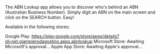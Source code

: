 The ABN Lookup app allows you to discover who's behind an ABN (Australian Business Number). 
Simply digit an ABN on the main screen and click on the SEARCH button. 
Easy!

Available in the following stores:

Google Play: https://play.google.com/store/apps/details?id=net.giampierodagostino.apps.abnlookup 
Microsoft Store: Awaiting Microsoft's approval...
Apple App Store: Awaiting Apple's approval...